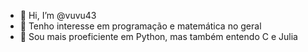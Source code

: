 - 👋 Hi, I’m @vuvu43
- 👀 Tenho interesse em programação e matemática no geral
- 🌱 Sou mais proeficiente em Python, mas também entendo C e Julia



<!---
vuvu43/vuvu43 is a ✨ special ✨ repository because its `README.md` (this file) appears on your GitHub profile.
You can click the Preview link to take a look at your changes.
--->
